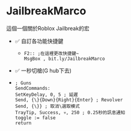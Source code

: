 # JailbreakMarco
這個一個關於Roblox Jailbreak的宏
- ✅ 自訂各功能快捷鍵
  - ```ahk
    F2:: ;在這裡更改快捷鍵~
    MsgBox , bit.ly/JailbreakMarco
    ```
- ✅ 一秒切槍(G hub下去)
 - ```ahk
   ; Guns
   SendCommands:
   SetKeyDelay, 0, 5 ; 延遲
   Send, {\}{Down}{Right}{Enter} ; Revolver
   Send, {\}} ; 取消\選取模式
   TrayTip, Success, 💀, 250 ; 0.25秒的訊息通知
   toggle := false
   return
   ```
